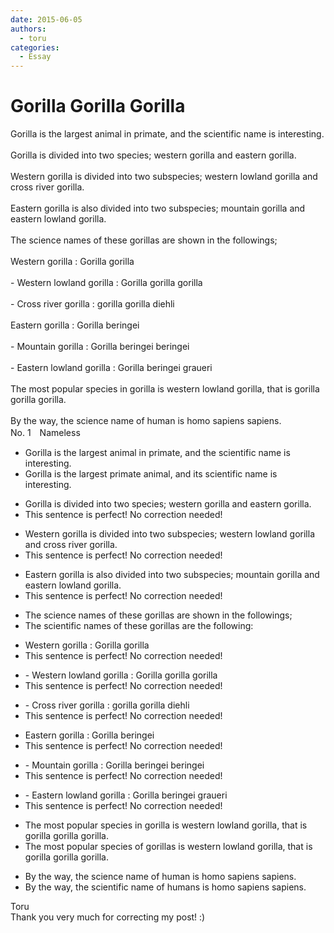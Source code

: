 ```yaml
---
date: 2015-06-05
authors:
  - toru
categories:
  - Essay
---
```


<h1 id="subject_show">Gorilla Gorilla Gorilla</h1>
<div class="date" hidden>Jun 5, 2015 09:43</div>
<div id="post"><div id="body_show_ori">
Gorilla is the largest animal in primate, and the scientific name is interesting.<br/><br/>Gorilla is divided into two species; western gorilla and eastern gorilla.<br/><br/>Western gorilla is divided into two subspecies; western lowland gorilla and cross river gorilla.<br/><br/>Eastern gorilla is also divided into two subspecies; mountain gorilla and eastern lowland gorilla.<br/><br/>The science names of these gorillas are shown in the followings;<br/><br/>Western gorilla : Gorilla gorilla<br/><br/>- Western lowland gorilla : Gorilla gorilla gorilla<br/><br/>- Cross river gorilla : gorilla gorilla diehli<br/><br/>Eastern gorilla : Gorilla beringei<br/><br/>- Mountain gorilla : Gorilla beringei beringei<br/><br/>- Eastern lowland gorilla : Gorilla beringei graueri<br/><br/>The most popular species in gorilla is western lowland gorilla, that is gorilla gorilla gorilla.<br/><br/>By the way, the science name of human is homo sapiens sapiens. 
</div></div>

<!-- more -->

<div id="block"><div class="first_name"> No. 1　<span class="just_name">Nameless</span></div><div id="block2">
<ul class="correction_field">
<li class="incorrect">Gorilla is the largest animal in primate, and the scientific name is interesting.</li>
<li class="corrected correct">
Gorilla is the largest <span class="f_red">primate</span> animal, and <span class="f_red">its</span> scientific name is interesting.
</li>
</ul>
<ul class="correction_field">
<li class="incorrect">Gorilla is divided into two species; western gorilla and eastern gorilla.</li>
<li class="corrected perfect">This sentence is perfect! No correction needed!</li>
</ul>
<ul class="correction_field">
<li class="incorrect">Western gorilla is divided into two subspecies; western lowland gorilla and cross river gorilla.</li>
<li class="corrected perfect">This sentence is perfect! No correction needed!</li>
</ul>
<ul class="correction_field">
<li class="incorrect">Eastern gorilla is also divided into two subspecies; mountain gorilla and eastern lowland gorilla.</li>
<li class="corrected perfect">This sentence is perfect! No correction needed!</li>
</ul>
<ul class="correction_field">
<li class="incorrect">The science names of these gorillas are shown in the followings;</li>
<li class="corrected correct">
<span class="f_blue">The scientific names of these gorillas are the following:</span>
</li>
</ul>
<ul class="correction_field">
<li class="incorrect">Western gorilla : Gorilla gorilla</li>
<li class="corrected perfect">This sentence is perfect! No correction needed!</li>
</ul>
<ul class="correction_field">
<li class="incorrect">- Western lowland gorilla : Gorilla gorilla gorilla</li>
<li class="corrected perfect">This sentence is perfect! No correction needed!</li>
</ul>
<ul class="correction_field">
<li class="incorrect">- Cross river gorilla : gorilla gorilla diehli</li>
<li class="corrected perfect">This sentence is perfect! No correction needed!</li>
</ul>
<ul class="correction_field">
<li class="incorrect">Eastern gorilla : Gorilla beringei</li>
<li class="corrected perfect">This sentence is perfect! No correction needed!</li>
</ul>
<ul class="correction_field">
<li class="incorrect">- Mountain gorilla : Gorilla beringei beringei</li>
<li class="corrected perfect">This sentence is perfect! No correction needed!</li>
</ul>
<ul class="correction_field">
<li class="incorrect">- Eastern lowland gorilla : Gorilla beringei graueri</li>
<li class="corrected perfect">This sentence is perfect! No correction needed!</li>
</ul>
<ul class="correction_field">
<li class="incorrect">The most popular species in gorilla is western lowland gorilla, that is gorilla gorilla gorilla.</li>
<li class="corrected correct">
The most popular species of gorillas is western lowland gorilla, that is gorilla gorilla gorilla.
</li>
</ul>
<ul class="correction_field">
<li class="incorrect">By the way, the science name of human is homo sapiens sapiens.</li>
<li class="corrected correct">
By the way, the <span class="f_red">scientific</span> name of <span class="f_red">humans </span>is homo sapiens sapiens.
</li>
</ul>
</div><div class="name"><span class="just_name">Toru</span><br>
Thank you very much for correcting my post! :)
</div>
</div>
